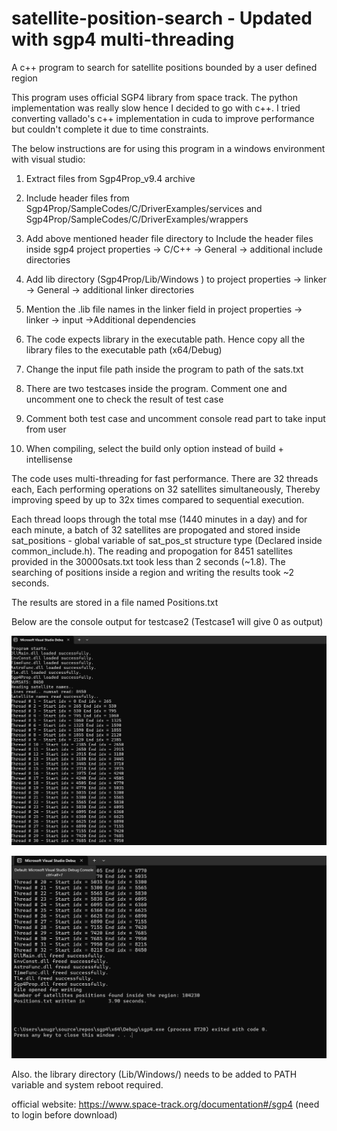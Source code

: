 # satellite-position-search - Updated with sgp4 multi-threading

A c++ program to search for satellite positions bounded by a user defined region

This program uses official SGP4 library from space track. 
The python implementation was really slow hence I decided to go with c++. I tried converting vallado's c++ implementation in cuda
to improve performance but couldn't complete it due to time constraints.

The below instructions are for using this program in a windows environment with visual studio: 

1. Extract files from Sgp4Prop_v9.4 archive 
2. Include header files from Sgp4Prop/SampleCodes/C/DriverExamples/services 
    and Sgp4Prop/SampleCodes/C/DriverExamples/wrappers

3. Add above mentioned header file directory to 
Include the header files inside sgp4 project properties -> C/C++ -> General -> additional include directories

4. Add lib directory (Sgp4Prop/Lib/Windows ) to project properties -> linker -> General -> additional linker directories

5. Mention the .lib file names in the linker field in project properties -> linker -> input ->Additional dependencies

6. The code expects library in the executable path. Hence copy all the library files to the executable path (x64/Debug)

7. Change the input file path inside the program to path of the sats.txt

8. There are two testcases inside the program. Comment one and uncomment one to check the result of test case

9. Comment both test case and uncomment console read part to take input from user

10. When compiling, select the build only option instead of build + intellisense


The code uses multi-threading for fast performance. There are 32 threads each, Each performing operations on 32 satellites simultaneously,
Thereby improving speed by up to 32x times compared to sequential execution.

Each thread loops through the total mse (1440 minutes in a day) and for each minute, a batch of 32 satellites are propogated
and stored inside sat_positions - global variable of sat_pos_st structure type (Declared inside common_include.h).
The reading and propogation for 8451 satellites provided in the 30000sats.txt took less than 2 seconds (~1.8). 
The searching of positions inside a region and writing the results took ~2 seconds. 

The results are stored in a file named Positions.txt


Below are the console output for testcase2 (Testcase1 will give 0 as output)

![alt text](https://github.com/Anugvc/satellite-position-search/blob/master/image-3.png?raw=true)

![alt text](https://github.com/Anugvc/satellite-position-search/blob/master/image-4.png?raw=true)


Also. the library directory  (Lib/Windows/) needs to be added to PATH variable and system reboot required. 

official website: https://www.space-track.org/documentation#/sgp4 (need to login before download)

